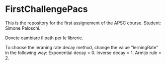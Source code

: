 # FirstChallengePacs

This is the repository for the first assignement of the APSC course.
Student: Simone Paloschi.


Dovete cambiare il path per le librerie.


To choose the leraning rate decay method, change the value "lerningRate" in the following way:
Exponential decay = 0. Inverse decay = 1. Armijo rule = 2.